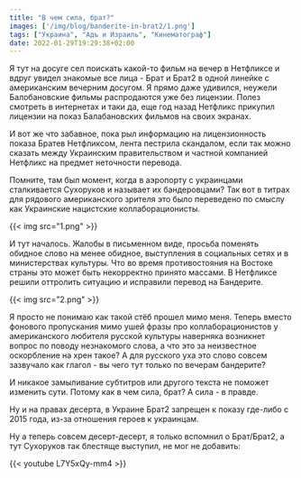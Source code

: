 ```yaml
---
title: "В чем сила, брат?"
images: ['/img/blog/banderite-in-brat2/1.png']
tags: ["Украина", "Адъ и Израиль", "Кинематограф"]
date: 2022-01-29T19:29:38+02:00
---
```


Я тут на досуге сел поискать какой-то фильм на вечер в Нетфликсе и вдруг увидел знакомые все лица - Брат и Брат2 в одной
линейке с американским вечерним досугом. Я прямо даже удивился, неужели Балобановские фильмы распродаются уже без
лицензии. Полез смотреть в интернетах и таки да, еще год назад Нетфликс прикупил лицензии на показ Балабановских фильмов
на своих экранах.

<!--more-->

И вот же что забавное, пока рыл информацию на лицензионность показа Братев Нетфликсом, лента пестрила скандалом, если
так можно сказать между Украинским правительством и частной компанией Нетфликс на предмет неточности перевода.

Помните, там был момент, когда в аэропорту с украинцами сталкивается Сухоруков и называет их бандеровцами? Так вот в
титрах для рядового американского зрителя это было переведено по смыслу как Украинские нацистские коллаборационисты.

{{< img src="1.png" >}}

И тут началось. Жалобы в письменном виде, просьба поменять обидное слово на менее обидное, выступления в социальных
сетях и в министерствах культуры. Что во время противостояния на Востоке страны это может быть некорректно принято
массами. В Нетфликсе решили оттролить ситуацию и исправили перевод на Бандерите.

{{< img src="2.png" >}}

Я просто не понимаю как такой стёб прошел мимо меня. Теперь вместо фонового пропускания мимо ушей фразы про
коллаборационистов у американского любителя русской культуры наверняка возникнет вопрос по поводу незнакомого слова, а
что это за неизвестное оскорбление на хрен такое? А для русского уха это слово совсем зазвучало как глагол - вы чего тут
только по вечерам бандерите?

И никакое замыливание субтитров или другого текста не поможет изменить сути. Потому как в чем сила, брат? А сила - в
правде.

Ну и на правах десерта, в Украине Брат2 запрещен к показу где-либо с 2015 года, из-за отношения героев к украинцам.

Ну а теперь совсем десерт-десерт, я только вспомнил о Брат/Брат2, а тут Сухоруков так блестяще выступил, не мог не
добавить:

{{< youtube L7Y5xQy-mm4 >}}
